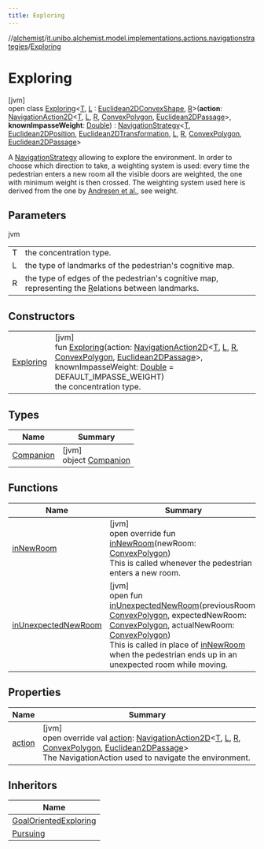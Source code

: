 ```yaml
---
title: Exploring
---
```

//[alchemist](../../../index.html)/[it.unibo.alchemist.model.implementations.actions.navigationstrategies](../index.html)/[Exploring](index.html)



# Exploring



[jvm]\
open class [Exploring](index.html)<[T](index.html), [L](index.html) : [Euclidean2DConvexShape](../../it.unibo.alchemist.model.interfaces.geometry.euclidean2d/index.html#-786369621%2FClasslikes%2F-134779887), [R](index.html)>(**action**: [NavigationAction2D](../../it.unibo.alchemist.model.interfaces/index.html#-517309547%2FClasslikes%2F-134779887)<[T](index.html), [L](index.html), [R](index.html), [ConvexPolygon](../../it.unibo.alchemist.model.interfaces.geometry.euclidean2d/-convex-polygon/index.html), [Euclidean2DPassage](../../it.unibo.alchemist.model.interfaces.geometry.euclidean2d.graph/-euclidean2-d-passage/index.html)>, **knownImpasseWeight**: [Double](https://kotlinlang.org/api/latest/jvm/stdlib/kotlin/-double/index.html)) : [NavigationStrategy](../../it.unibo.alchemist.model.interfaces/-navigation-strategy/index.html)<[T](index.html), [Euclidean2DPosition](../../it.unibo.alchemist.model.implementations.positions/-euclidean2-d-position/index.html), [Euclidean2DTransformation](../../it.unibo.alchemist.model.interfaces.geometry.euclidean2d/-euclidean2-d-transformation/index.html), [L](index.html), [R](index.html), [ConvexPolygon](../../it.unibo.alchemist.model.interfaces.geometry.euclidean2d/-convex-polygon/index.html), [Euclidean2DPassage](../../it.unibo.alchemist.model.interfaces.geometry.euclidean2d.graph/-euclidean2-d-passage/index.html)> 

A [NavigationStrategy](../../it.unibo.alchemist.model.interfaces/-navigation-strategy/index.html) allowing to explore the environment. In order to choose which direction to take, a weighting system is used: every time the pedestrian enters a new room all the visible doors are weighted, the one with minimum weight is then crossed. The weighting system used here is derived from the one by [Andresen et al.](https://doi.org/10.1080/23249935.2018.1432717), see weight.



## Parameters


jvm

| | |
|---|---|
| T | the concentration type. |
| L | the type of landmarks of the pedestrian's cognitive map. |
| R | the type of edges of the pedestrian's cognitive map, representing the [R](index.html)elations between landmarks. |



## Constructors


| | |
|---|---|
| [Exploring](-exploring.html) | [jvm]<br>fun [Exploring](-exploring.html)(action: [NavigationAction2D](../../it.unibo.alchemist.model.interfaces/index.html#-517309547%2FClasslikes%2F-134779887)<[T](index.html), [L](index.html), [R](index.html), [ConvexPolygon](../../it.unibo.alchemist.model.interfaces.geometry.euclidean2d/-convex-polygon/index.html), [Euclidean2DPassage](../../it.unibo.alchemist.model.interfaces.geometry.euclidean2d.graph/-euclidean2-d-passage/index.html)>, knownImpasseWeight: [Double](https://kotlinlang.org/api/latest/jvm/stdlib/kotlin/-double/index.html) = DEFAULT_IMPASSE_WEIGHT)<br>the concentration type. |


## Types


| Name | Summary |
|---|---|
| [Companion](-companion/index.html) | [jvm]<br>object [Companion](-companion/index.html) |


## Functions


| Name | Summary |
|---|---|
| [inNewRoom](in-new-room.html) | [jvm]<br>open override fun [inNewRoom](in-new-room.html)(newRoom: [ConvexPolygon](../../it.unibo.alchemist.model.interfaces.geometry.euclidean2d/-convex-polygon/index.html))<br>This is called whenever the pedestrian enters a new room. |
| [inUnexpectedNewRoom](../-pursuing/index.html#-1340250552%2FFunctions%2F-134779887) | [jvm]<br>open fun [inUnexpectedNewRoom](../-pursuing/index.html#-1340250552%2FFunctions%2F-134779887)(previousRoom: [ConvexPolygon](../../it.unibo.alchemist.model.interfaces.geometry.euclidean2d/-convex-polygon/index.html), expectedNewRoom: [ConvexPolygon](../../it.unibo.alchemist.model.interfaces.geometry.euclidean2d/-convex-polygon/index.html), actualNewRoom: [ConvexPolygon](../../it.unibo.alchemist.model.interfaces.geometry.euclidean2d/-convex-polygon/index.html))<br>This is called in place of [inNewRoom](../../it.unibo.alchemist.model.interfaces/-navigation-strategy/in-new-room.html) when the pedestrian ends up in an unexpected room while moving. |


## Properties


| Name | Summary |
|---|---|
| [action](action.html) | [jvm]<br>open override val [action](action.html): [NavigationAction2D](../../it.unibo.alchemist.model.interfaces/index.html#-517309547%2FClasslikes%2F-134779887)<[T](index.html), [L](index.html), [R](index.html), [ConvexPolygon](../../it.unibo.alchemist.model.interfaces.geometry.euclidean2d/-convex-polygon/index.html), [Euclidean2DPassage](../../it.unibo.alchemist.model.interfaces.geometry.euclidean2d.graph/-euclidean2-d-passage/index.html)><br>The NavigationAction used to navigate the environment. |


## Inheritors


| Name |
|---|
| [GoalOrientedExploring](../-goal-oriented-exploring/index.html) |
| [Pursuing](../-pursuing/index.html) |

